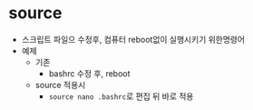 # source
- 스크립트 파일으 수정후, 컴퓨터 reboot없이 실행시키기 위한명령어
- 예제
  - 기존
    - bashrc 수정 후, reboot
  - source 적용시
    - ```source nano .bashrc```로 편집 뒤 바로 적용
